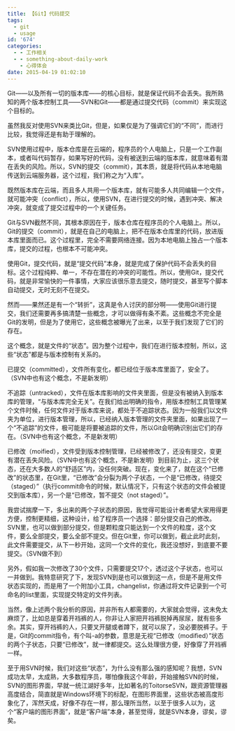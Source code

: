 ```yaml
---
title: 【Git】代码提交
tags:
  - git
  - usage
id: '674'
categories:
  - - 工作相关
  - - something-about-daily-work
    - 心得体会
date: 2015-04-19 01:02:10
---
```


Git——以及所有一切的版本库——的核心目标，就是保证代码不会丢失。我所熟知的两个版本控制工具——SVN和Git——都是通过提交代码（commit）来实现这个目标的。

虽然我反对使用SVN来类比Git，但是，如果仅是为了强调它们的“不同”，而进行比较，我觉得还是有助于理解的。

SVN使用过程中，版本仓库是在云端的，程序员的个人电脑上，只是一个工作副本，或者叫代码暂存，如果写好的代码，没有被送到云端的版本库，就意味着有潜在丢失的风险。所以，SVN的提交（commit），其本质，就是将代码从本地电脑传送到云端服务器，这个过程，我们称之为“入库”。
<!-- more -->
既然版本库在云端，而且多人共用一个版本库，就有可能多人共同编辑一个文件，就可能冲突（conflict），所以，使用SVN，在进行提交的时候，遇到冲突、解决冲突，就变成了提交过程中的一个关键任务。

Git与SVN截然不同，其根本原因在于，版本仓库在程序员的个人电脑上。所以，Git的提交（commit），就是在自己的电脑上，把不在版本仓库里的代码，放进版本库里面而已。这个过程里，完全不需要网络连接。因为本地电脑上独占一个版本库，提交的过程，也根本不可能冲突。

使用Git，提交代码，就是“提交代码”本身，就是完成了保护代码不会丢失的目标。这个过程纯粹、单一，不存在潜在的冲突的可能性。所以，使用Git，提交代码，就是非常愉快的一件事情，大家应该很乐意去提交，随时提交，甚至写个脚本自动提交，无时无刻不在提交。

然而——果然还是有一个“转折”，这真是令人讨厌的部分啊——使用Git进行提交，我们还需要再多搞清楚一些概念，才可以做得有条不紊。这些概念不完全是Git的发明，但是为了使用它，这些概念被曝光了出来，以至于我们发现了它们的存在。

这个概念，就是文件的“状态”。因为整个过程中，我们在进行版本控制，所以，这些“状态”都是与版本控制有关系的。

已提交（committed），文件所有变化，都已经位于版本库里面了，安全了。（SVN中也有这个概念，不是新发明）

不追踪（untracked），文件在版本库影响的文件夹里面，但是没有被纳入到版本库的管理，“与版本库完全无关”。在我们给出明确的指令，用版本控制工具管理某个文件时候，任何文件对于版本库来说，都处于不追踪状态。因为一般我们以文件夹为单位，进行版本管理，所以，已经纳入版本管理的文件夹里面，如果出现了一个“不追踪”的文件，极可能是将要被追踪的文件，所以Git会明确识别出它们的存在。（SVN中也有这个概念，不是新发明）

已修改（moified），文件受到版本控制管理，已经被修改了，还没有提交，变更有潜在丢失风险。（SVN中也有这个概念，不是新发明）到目前为止，这三个状态，还在大多数人的“舒适区”内，没任何突破。现在，变化来了，就在这个“已修改”的状态里，在Git里，“已修改”会分裂为两个子状态，一个是“已修改，待提交（staged）”（执行commit命令的时候，默认情况下，只有这个状态的文件会被提交到版本库），另一个是“已修改，暂不提交（not staged）”。

我尝试揣摩一下，多出来的两个子状态的原因，我觉得可能设计者希望大家用得更方便，控制更精细，这种设计，给了程序员一个选择：部分提交自己的修改。SVN里，也可以做到部分提交，但是颗粒度只能达到一个文件的粒度，这个文件，要么全部提交，要么全部不提交。但在Git里，你可以做到，截止此时此刻，此文件需要提交，从下一秒开始，这同一个文件的变化，我还没想好，到底要不要提交。（SVN做不到）

另外，假如我一次修改了30个文件，只需要提交17个，透过这个子状态，也可以一并做到。我特意研究了下，发现SVN到是也可以做到这一点，但是不是用文件状态实现的，而是用了一个附加小工具，changelist，你通过将文件记录到一个可命名的list里面，实现提交特定的文件列表。

当然，像上述两个我分析的原因，并非所有人都需要的，大家就会觉得，这未免太麻烦了，比如总是穿着开裆裤的人，你非让人家把开裆裤脱掉再尿尿，就有些多余。其实，穿开裆裤的人，只要叉开腿或者蹲下，就可以尿了，没必要脱裤子。于是，Git的commit指令，有个叫-a的参数，意思是无视“已修改（modified）”状态的两个子状态，只要“已修改”，就一律都提交。这么处理很方便，好像穿了开裆裤一样。

至于用SVN时候，我们对这些“状态”，为什么没有那么强的感知呢？我想，SVN成功太早，太成熟，大多数程序员，哪怕像我这个年龄，开始接触SVN的时候，SVN的图形界面，早就一统江湖好多年，比如著名的ToitorseSVN，跟资源管理器高度结合，简直就是Windows环境下的标配，在图形界面里，这些状态被高度形象化了，浑然天成，好像不存在一样，那么理所当然，以至于很多人以为，这个“客户端的图形界面”，就是“客户端”本身，甚至觉得，就是SVN本身，谬矣，谬矣。